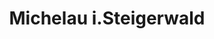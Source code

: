 ---
title: Michelau i.Steigerwald
url: /michelau-i-steigerwald/
latitude: 49.93
longitude: 10.425
---
